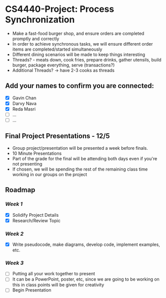 # CS4440-Project: Process Synchronization
  + Make a fast-food burger shop, and ensure orders are completed promptly and correctly
  + In order to achieve synchronous tasks, we will ensure different order items are completed/started simultaneously
  + Different dining scenarios will be made to keep things interesting
  + Threads? - meats down, cook fries, prepare drinks, gather utensils, build burger, package everything, serve (transactions?)
  + Additional Threads? -> have 2-3 cooks as threads
  
## Add your names to confirm you are connected:
  - [x] Gavin Chan
  - [x] Darvy Nava
  - [x] Reda Masri
  - [ ] ...
  - [ ] ...

## Final Project Presentations - 12/5
  + Group project/presentation will be presented a week before finals. 
  + 10 Minute Presentations 
  + Part of the grade for the final will be attending both days even if you're not presenting
  + If chosen, we will be spending the rest of the remaining class time working in our groups on the project

## Roadmap
  ### *Week 1*
  - [x] Solidify Project Details  
  - [x] Research/Review Topic
  ### *Week 2*
  - [x] Write pseudocode, make diagrams, develop code, implement examples, etc.
  ### *Week 3*
  - [ ] Putting all your work together to present
  - [ ] It can be a PowerPoint, poster, etc, since we are going to be working on this in class points will be given for creativity
  - [ ] Begin Presentation
